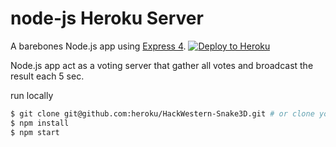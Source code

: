 # node-js Heroku Server

A barebones Node.js app using [Express 4](http://expressjs.com/).
[![Deploy to Heroku](https://www.herokucdn.com/deploy/button.png)](https://heroku.com/deploy)

Node.js app act as a voting server that gather all votes and broadcast the result each 5 sec.

run locally
```sh
$ git clone git@github.com:heroku/HackWestern-Snake3D.git # or clone your own fork
$ npm install
$ npm start
```
